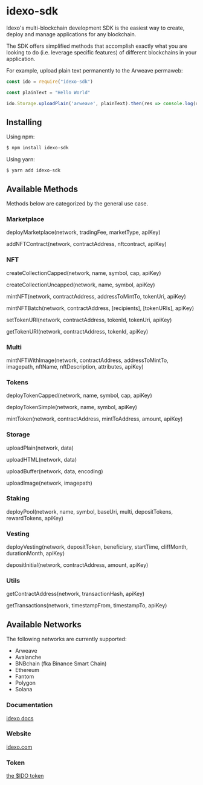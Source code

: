 # idexo-sdk

Idexo's multi-blockchain development SDK is the easiest way to create, deploy and manage applications for any blockchain.

The SDK offers simplified methods that accomplish exactly what you are looking to do (i.e. leverage specific features) of different blockchains in your application.

For example, upload plain text permanently to the Arweave permaweb:

```javascript
const ido = require("idexo-sdk")

const plainText = "Hello World"

ido.Storage.uploadPlain('arweave', plainText).then(res => console.log(res.data))
```

## Installing

Using npm:

```bash
$ npm install idexo-sdk
```

Using yarn:

```
$ yarn add idexo-sdk
```

## Available Methods

Methods below are categorized by the general use case.


### Marketplace

deployMarketplace(network, tradingFee, marketType, apiKey)

addNFTContract(network, contractAddress, nftcontract, apiKey)


### NFT

createCollectionCapped(network, name, symbol, cap, apiKey)

createCollectionUncapped(network, name, symbol, apiKey)

mintNFT(network, contractAddress, addressToMintTo, tokenUri, apiKey)

mintNFTBatch(network, contractAddress, [recipients], [tokenURIs], apiKey)

setTokenURI(network, contractAddress, tokenId, tokenUri, apiKey)

getTokenURI(network, contractAddress, tokenId, apiKey)


### Multi

mintNFTWithImage(network, contractAddress, addressToMintTo, imagepath, nftName, nftDescription, attributes, apiKey)


### Tokens

deployTokenCapped(network, name, symbol, cap, apiKey)

deployTokenSimple(network, name, symbol, apiKey)

mintToken(network, contractAddress, mintToAddress, amount, apiKey)

### Storage

uploadPlain(network, data)

uploadHTML(network, data)

uploadBuffer(network, data, encoding)

uploadImage(network, imagepath)

### Staking

deployPool(network, name, symbol, baseUri, multi, depositTokens, rewardTokens, apiKey)

### Vesting

deployVesting(network, depositToken, beneficiary, startTime, cliffMonth, durationMonth, apiKey)

depositInitial(network, contractAddress, amount, apiKey)

### Utils

getContractAddress(network, transactionHash, apiKey)

getTransactions(network, timestampFrom, timestampTo, apiKey)

## Available Networks

The following networks are currently supported:

* Arweave
* Avalanche
* BNBchain (fka Binance Smart Chain)
* Ethereum
* Fantom
* Polygon
* Solana


### Documentation

[idexo docs](https://docs.idexo.com)

### Website

[idexo.com](https://idexo.com)

### Token

[the $IDO token](https://token.idexo.io)
